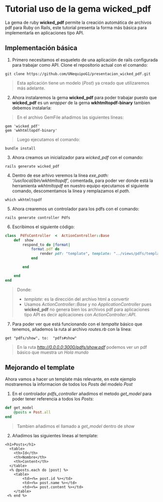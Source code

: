 # Tutorial uso de la gema  wicked_pdf
La gema de ruby **wicked_pdf** permite la creación automática de archivos pdf para Ruby on Rails, este tutorial presenta la forma más básica para implementarla en aplicaciones tipo API.
## Implementación básica
1. Primero necesitamos el esqueleto de una aplicación de rails configurada para trabajar como API. Clone el repositorio actual con el comando:
```
git clone https://github.com/UNequipoG1/presentacion_wicked_pdf.git
```
>Esta aplicación tiene un modelo (*Post*) ya creado que utilizaremos más adelante.
 2. Ahora instalaremos la gema **wicked_pdf** para poder trabajar puesto que **wicked_pdf** es un *wrapper* de la gema **wkhtmltopdf-binary**  tambien debemos instalarla:
 > En el archivo GemFile añadimos las siguientes líneas:
  ```
 gem 'wicked_pdf'
 gem 'wkhtmltopdf-binary'
 ```
 >Luego ejecutamos el comando:
   ```
 bundle install
 ```
 3. Ahora creamos un inicializador para *wicked_pdf* con el comando:
```
rails generate wicked_pdf
```
 4. Dentro de ese arhivo veremos la línea *exe_path: '/usr/local/bin/wkhtmltopdf',* comentada, para poder ver donde está la herramienta *wkhtmltopdf* en nuestro equipo ejecutamos el siguiente comando, descomentamos la línea y remplazamos el *path*.
 ```
 which wkhtmltopdf
```
5. Ahora crearemos un controlador para los pdfs con el comando:
```
rails generate controller Pdfs
``` 
6. Escribimos el siguiente código:
```ruby
class  PdfsController  <  ActionController::Base
	def  show
		respond_to do |format|
			format.pdf do
				render pdf: "template", template: "../views/pdfs/template"  
			end

		end

	end
end
```
>Donde:
>- *template:* es la dirección del archivo html a convertir
>-  Usamos *ActionController::Base* y no *ApplicationController* pues **wicked_pdf** no genera bien los archivos pdf para aplicaciones tipo API es decir aplicaciones con *ActionController::API*.
7. Para poder ver que está funcionando con el *tempalte* básico que tenemos, añademos la ruta al archivo *routes.rb* con la línea:
```
get "pdfs/show", to:  "pdfs#show"
```
> En la ruta *http://0.0.0.0:3000/pdfs/show.pdf* podemos ver un pdf básico que muestra un *Hola mundo*

## Mejorando el template
Ahora vamos a hacer un template más relevante, en este ejemplo mostraremos la informacion de todos los *Posts* del modelo *Post*
1. En el controlador *pdfs_controller* añadimos el metodo *get_model* para poder tener referencia a todos los *Posts*:
```ruby
def get_model
	@posts = Post.all
end
```
> Tambien añadimos el llamado a *get_model* dentro de *show*
2. Añadimos las siguientes líneas al template:
```
<h1>Posts</h1>
  <table>
    <th>Id</th>
    <th>Nombre</th>
    <th>Content</th>
  </table>
  <% @posts.each do |post| %>
    <table>
        <td><%= post.id %></td>
        <td><%= post.name %></td>
        <td><%= post.content %></td>
    </table>
 <% end %>
```
